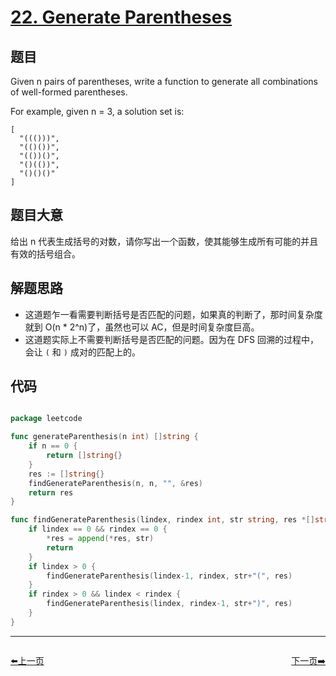 # [22. Generate Parentheses](https://leetcode.com/problems/generate-parentheses/)


## 题目

Given n pairs of parentheses, write a function to generate all combinations of well-formed parentheses.

For example, given n = 3, a solution set is:


    [
      "((()))",
      "(()())",
      "(())()",
      "()(())",
      "()()()"
    ]


## 题目大意

给出 n 代表生成括号的对数，请你写出一个函数，使其能够生成所有可能的并且有效的括号组合。


## 解题思路

- 这道题乍一看需要判断括号是否匹配的问题，如果真的判断了，那时间复杂度就到 O(n * 2^n)了，虽然也可以 AC，但是时间复杂度巨高。
- 这道题实际上不需要判断括号是否匹配的问题。因为在 DFS 回溯的过程中，会让 `(` 和 `)` 成对的匹配上的。


## 代码

```go

package leetcode

func generateParenthesis(n int) []string {
	if n == 0 {
		return []string{}
	}
	res := []string{}
	findGenerateParenthesis(n, n, "", &res)
	return res
}

func findGenerateParenthesis(lindex, rindex int, str string, res *[]string) {
	if lindex == 0 && rindex == 0 {
		*res = append(*res, str)
		return
	}
	if lindex > 0 {
		findGenerateParenthesis(lindex-1, rindex, str+"(", res)
	}
	if rindex > 0 && lindex < rindex {
		findGenerateParenthesis(lindex, rindex-1, str+")", res)
	}
}


```

----------------------------------------------
<div style="display: flex;justify-content: space-between;align-items: center;">
<p><a href="https://books.halfrost.com/leetcode/ChapterFour/0021.Merge-Two-Sorted-Lists/">⬅️上一页</a></p>
<p><a href="https://books.halfrost.com/leetcode/ChapterFour/0023.Merge-k-Sorted-Lists/">下一页➡️</a></p>
</div>
